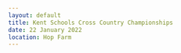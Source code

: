 ```yaml
---
layout: default
title: Kent Schools Cross Country Championships
date: 22 January 2022
location: Hop Farm
---
```

